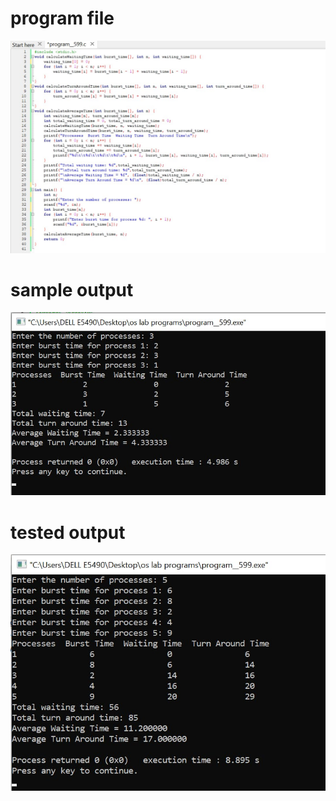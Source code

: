 # program file
![program file](PROGRAM1A.jpeg)

# sample output
![sample output](PROGRAM1ASAMPLEOUTPUT.jpeg)

# tested output
![tested output](PROGRAM1AOUTPUT.jpeg)
